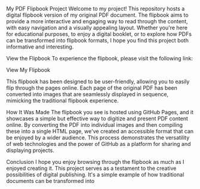 My PDF Flipbook Project
Welcome to my project! This repository hosts a digital flipbook version of my original PDF document. The flipbook aims to provide a more interactive and engaging way to read through the content, with easy navigation and a visually appealing layout. Whether you're here for educational purposes, to enjoy a digital booklet, or to explore how PDFs can be transformed into flipbook formats, I hope you find this project both informative and interesting.

View the Flipbook
To experience the flipbook, please visit the following link:

View My Flipbook

This flipbook has been designed to be user-friendly, allowing you to easily flip through the pages online. Each page of the original PDF has been converted into images that are seamlessly displayed in sequence, mimicking the traditional flipbook experience.

How It Was Made
The flipbook you see is hosted using GitHub Pages, and it showcases a simple but effective way to digitize and present PDF content online. By converting the PDF into individual images and then compiling these into a single HTML page, we've created an accessible format that can be enjoyed by a wider audience. This process demonstrates the versatility of web technologies and the power of GitHub as a platform for sharing and displaying projects.

Conclusion
I hope you enjoy browsing through the flipbook as much as I enjoyed creating it. This project serves as a testament to the creative possibilities of digital publishing. It's a simple example of how traditional documents can be transformed into
